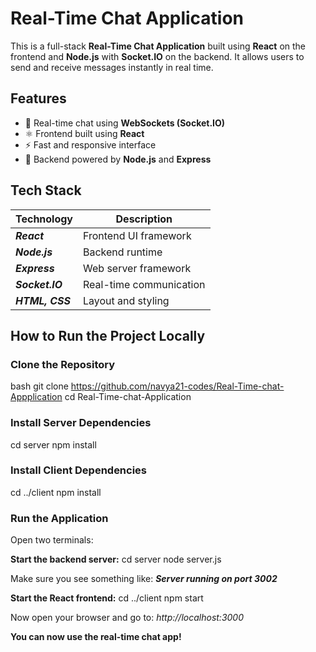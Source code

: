 # Real-Time Chat Application

This is a full-stack **Real-Time Chat Application** built using **React** on the frontend and **Node.js** with **Socket.IO** on the backend. It allows users to send and receive messages instantly in real time.

## Features

- 🔁 Real-time chat using **WebSockets (Socket.IO)**
- ⚛ Frontend built using **React**
- ⚡ Fast and responsive interface
- 📡 Backend powered by **Node.js** and **Express**

## Tech Stack

| Technology  | Description                 |
|-------------|-----------------------------|
| ***React***       | Frontend UI framework       |
| ***Node.js***     | Backend runtime             |
| ***Express***     | Web server framework        |
| ***Socket.IO***   | Real-time communication     |
| ***HTML, CSS***   | Layout and styling          |


##  How to Run the Project Locally

### Clone the Repository

bash
git clone https://github.com/navya21-codes/Real-Time-chat-Appplication
cd Real-Time-chat-Application

### Install Server Dependencies
cd server
npm install


### Install Client Dependencies
cd ../client
npm install


### Run the Application
Open two terminals:

**Start the backend server:**
cd server
node server.js

Make sure you see something like:
***Server running on port 3002***


**Start the React frontend:**
cd ../client
npm start

Now open your browser and go to:
*http://localhost:3000*



******You can now use the real-time chat app!******
